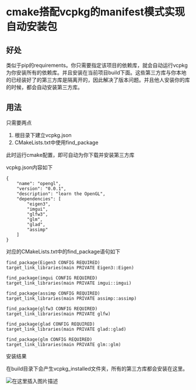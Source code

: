 # cmake搭配vcpkg的manifest模式实现自动安装包
## 好处
类似于pip的requirements。你只需要指定该项目的依赖库，就会自动运行vcpkg为你安装所有的依赖库。并且安装在当前项目build下面。这些第三方库与你本地的已经装好了的第三方库是隔离开的，因此解决了版本问题。并且他人安装你的库的时候，都会自动安装第三方库。

## 用法

只需要两点

1. 根目录下建立vcpkg.json
2. CMakeLists.txt中使用find_package

此时运行cmake配置，即可自动为你下载并安装第三方库


vcpkg.json内容如下
```
{
    "name": "opengl",
    "version": "0.0.1",
    "description": "learn the OpenGL",
    "dependencies": [
        "eigen3",
        "imgui",
        "glfw3",
        "glm",
        "glad",
        "assimp"
    ]
}
```

对应的CMakeLists.txt中的find_package语句如下

```
find_package(Eigen3 CONFIG REQUIRED)
target_link_libraries(main PRIVATE Eigen3::Eigen)

find_package(imgui CONFIG REQUIRED)
target_link_libraries(main PRIVATE imgui::imgui)

find_package(assimp CONFIG REQUIRED)
target_link_libraries(main PRIVATE assimp::assimp)

find_package(glfw3 CONFIG REQUIRED)
target_link_libraries(main PRIVATE glfw)

find_package(glad CONFIG REQUIRED)
target_link_libraries(main PRIVATE glad::glad)

find_package(glm CONFIG REQUIRED)
target_link_libraries(main PRIVATE glm::glm)
```


安装结果

在build目录下会产生vcpkg_installed文件夹，所有的第三方库都会安装在这里。

![在这里插入图片描述](https://img-blog.csdnimg.cn/724beaf72300443782fafccbbdf45382.png)
